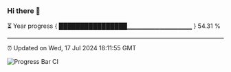 ### Hi there 👋

⏳ Year progress { ████████████████▁▁▁▁▁▁▁▁▁▁▁▁▁▁ } 54.31 %

---

⏰ Updated on Wed, 17 Jul 2024 18:11:55 GMT

![Progress Bar CI](https://github.com/Shyam-Makwana/GitHub-Actions-Demo/workflows/Progress%20Bar%20CI/badge.svg)
